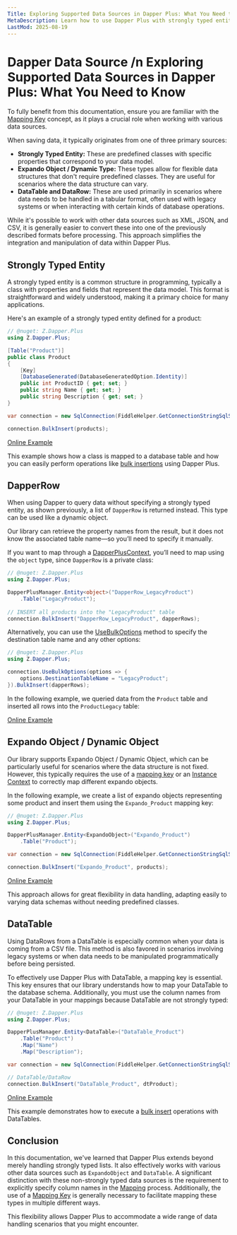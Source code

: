```yaml
---
Title: Exploring Supported Data Sources in Dapper Plus: What You Need to Know 
MetaDescription: Learn how to use Dapper Plus with strongly typed entities, Expando objects, and DataTables.
LastMod: 2025-08-19
---
```


# Dapper Data Source /n Exploring Supported Data Sources in Dapper Plus: What You Need to Know

To fully benefit from this documentation, ensure you are familiar with the [Mapping Key](/mapping-key) concept, as it plays a crucial role when working with various data sources.

When saving data, it typically originates from one of three primary sources:

- **Strongly Typed Entity:** These are predefined classes with specific properties that correspond to your data model.
- **Expando Object / Dynamic Type:** These types allow for flexible data structures that don't require predefined classes. They are useful for scenarios where the data structure can vary.
- **DataTable and DataRow:** These are used primarily in scenarios where data needs to be handled in a tabular format, often used with legacy systems or when interacting with certain kinds of database operations.

While it's possible to work with other data sources such as XML, JSON, and CSV, it is generally easier to convert these into one of the previously described formats before processing. This approach simplifies the integration and manipulation of data within Dapper Plus.

## Strongly Typed Entity

A strongly typed entity is a common structure in programming, typically a class with properties and fields that represent the data model. This format is straightforward and widely understood, making it a primary choice for many applications.

Here's an example of a strongly typed entity defined for a product:

```csharp
// @nuget: Z.Dapper.Plus
using Z.Dapper.Plus;

[Table("Product")]
public class Product
{
    [Key]
    [DatabaseGenerated(DatabaseGeneratedOption.Identity)]
    public int ProductID { get; set; }
    public string Name { get; set; }
    public string Description { get; set; }
}

var connection = new SqlConnection(FiddleHelper.GetConnectionStringSqlServer());

connection.BulkInsert(products);
```

[Online Example](https://dotnetfiddle.net/8lPwIb)

This example shows how a class is mapped to a database table and how you can easily perform operations like [bulk insertions](/bulk-insert) using Dapper Plus.

## DapperRow

When using Dapper to query data without specifying a strongly typed entity, as shown previously, a list of `DapperRow` is returned instead. This type can be used like a dynamic object.

Our library can retrieve the property names from the result, but it does not know the associated table name—so you’ll need to specify it manually.

If you want to map through a [DapperPlusContext](https://dapper-plus.net/dapper-plus-context), you’ll need to map using the `object` type, since `DapperRow` is a private class:

```csharp
// @nuget: Z.Dapper.Plus
using Z.Dapper.Plus;

DapperPlusManager.Entity<object>("DapperRow_LegacyProduct")
	.Table("LegacyProduct");
	
// INSERT all products into the "LegacyProduct" table
connection.BulkInsert("DapperRow_LegacyProduct", dapperRows);
```

Alternatively, you can use the [UseBulkOptions](https://dapper-plus.net/options) method to specify the destination table name and any other options:

```csharp
// @nuget: Z.Dapper.Plus
using Z.Dapper.Plus;

connection.UseBulkOptions(options => {
	options.DestinationTableName = "LegacyProduct";
}).BulkInsert(dapperRows);
```

In the following example, we queried data from the `Product` table and inserted all rows into the `ProductLegacy` table:

[Online Example](https://dotnetfiddle.net/D7TVx5)

## Expando Object / Dynamic Object

Our library supports Expando Object / Dynamic Object, which can be particularly useful for scenarios where the data structure is not fixed. However, this typically requires the use of a [mapping key](/mapping-key) or an [Instance Context](/dapper-plus-context#instance-context) to correctly map different expando objects.

In the following example, we create a list of expando objects representing some product and insert them using the `Expando_Product` mapping key:

```csharp
// @nuget: Z.Dapper.Plus
using Z.Dapper.Plus;

DapperPlusManager.Entity<ExpandoObject>("Expando_Product")
	.Table("Product");

var connection = new SqlConnection(FiddleHelper.GetConnectionStringSqlServer());

connection.BulkInsert("Expando_Product", products);
```

[Online Example](https://dotnetfiddle.net/DmdPUX)

This approach allows for great flexibility in data handling, adapting easily to varying data schemas without needing predefined classes.

## DataTable

Using DataRows from a DataTable is especially common when your data is coming from a CSV file. This method is also favored in scenarios involving legacy systems or when data needs to be manipulated programmatically before being persisted.

To effectively use Dapper Plus with DataTable, a mapping key is essential. This key ensures that our library understands how to map your DataTable to the database schema. Additionally, you must use the column names from your DataTable in your mappings because DataTable are not strongly typed:

```csharp
// @nuget: Z.Dapper.Plus
using Z.Dapper.Plus;

DapperPlusManager.Entity<DataTable>("DataTable_Product")
	.Table("Product")
	.Map("Name")
	.Map("Description");

var connection = new SqlConnection(FiddleHelper.GetConnectionStringSqlServer());

// DataTable/DataRow
connection.BulkInsert("DataTable_Product", dtProduct);
```

[Online Example](https://dotnetfiddle.net/qu57gL)

This example demonstrates how to execute a [bulk insert](/bulk-insert) operations with DataTables.

## Conclusion

In this documentation, we've learned that Dapper Plus extends beyond merely handling strongly typed lists. It also effectively works with various other data sources such as `ExpandoObject` and `DataTable`. A significant distinction with these non-strongly typed data sources is the requirement to explicitly specify column names in the [Mapping](/mapping) process. Additionally, the use of a [Mapping Key](/mapping-key) is generally necessary to facilitate mapping these types in multiple different ways.

This flexibility allows Dapper Plus to accommodate a wide range of data handling scenarios that you might encounter.